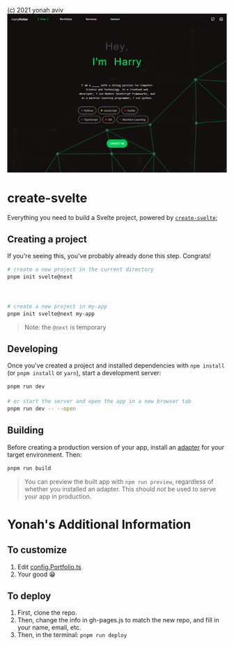 (c) 2021 yonah aviv
![](static/localhost_3000_.png)

# create-svelte

Everything you need to build a Svelte project, powered by [`create-svelte`](https://github.com/sveltejs/kit/tree/master/packages/create-svelte);

## Creating a project

If you're seeing this, you've probably already done this step. Congrats!


```bash
# create a new project in the current directory
pnpm init svelte@next



# create a new project in my-app
pnpm init svelte@next my-app
```

> Note: the `@next` is temporary

## Developing

Once you've created a project and installed dependencies with `npm install` (or `pnpm install` or `yarn`), start a development server:

```bash
pnpm run dev

# or start the server and open the app in a new browser tab
pnpm run dev -- --open
```

## Building

Before creating a production version of your app, install an [adapter](https://kit.svelte.dev/docs#adapters) for your target environment. Then:

```bash
pnpm run build
```

> You can preview the built app with `npm run preview`, regardless of whether you installed an adapter. This should _not_ be used to serve your app in production.

# Yonah's Additional Information

## To customize
1. Edit [config.Portfolio.ts](src/lib/config.Portfolio.ts)
2. Your good 😁
## To deploy
1. First, clone the repo.
2. Then, change the info in gh-pages.js to match the new repo, and fill in your name, email, etc.
3. Then, in the terminal: `pnpm run deploy`
